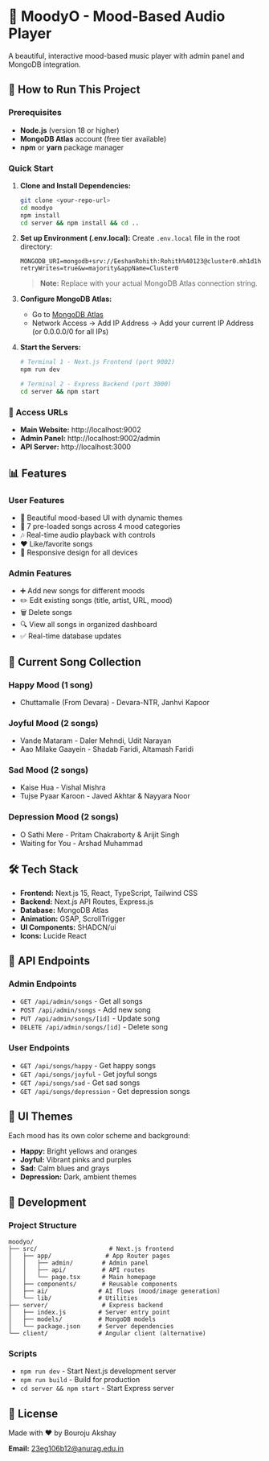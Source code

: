 # 🎵 MoodyO - Mood-Based Audio Player

A beautiful, interactive mood-based music player with admin panel and MongoDB integration.

## 🚀 How to Run This Project

### Prerequisites
- **Node.js** (version 18 or higher)
- **MongoDB Atlas** account (free tier available)
- **npm** or **yarn** package manager

### Quick Start

1. **Clone and Install Dependencies:**
   ```bash
   git clone <your-repo-url>
   cd moodyo
   npm install
   cd server && npm install && cd ..
   ```

2. **Set up Environment (.env.local):**
   Create `.env.local` file in the root directory:
   ```
   MONGODB_URI=mongodb+srv://EeshanRohith:Rohith%40123@cluster0.mh1d1hz.mongodb.net/?retryWrites=true&w=majority&appName=Cluster0
   ```
   > **Note:** Replace with your actual MongoDB Atlas connection string.

3. **Configure MongoDB Atlas:**
   - Go to [MongoDB Atlas](https://cloud.mongodb.com)
   - Network Access → Add IP Address → Add your current IP Address (or 0.0.0.0/0 for all IPs)

4. **Start the Servers:**
   ```bash
   # Terminal 1 - Next.js Frontend (port 9002)
   npm run dev

   # Terminal 2 - Express Backend (port 3000)
   cd server && npm start
   ```

### 🎯 Access URLs

- **Main Website:** http://localhost:9002
- **Admin Panel:** http://localhost:9002/admin
- **API Server:** http://localhost:3000

## 📊 Features

### User Features
- 🎨 Beautiful mood-based UI with dynamic themes
- 🎵 7 pre-loaded songs across 4 mood categories
- 🎶 Real-time audio playback with controls
- ❤️ Like/favorite songs
- 📱 Responsive design for all devices

### Admin Features
- ➕ Add new songs for different moods
- ✏️ Edit existing songs (title, artist, URL, mood)
- 🗑️ Delete songs
- 🔍 View all songs in organized dashboard
- ✅ Real-time database updates

## 🎼 Current Song Collection

### Happy Mood (1 song)
- Chuttamalle (From Devara) - Devara-NTR, Janhvi Kapoor

### Joyful Mood (2 songs)
- Vande Mataram - Daler Mehndi, Udit Narayan
- Aao Milake Gaayein - Shadab Faridi, Altamash Faridi

### Sad Mood (2 songs)
- Kaise Hua - Vishal Mishra
- Tujse Pyaar Karoon - Javed Akhtar & Nayyara Noor

### Depression Mood (2 songs)
- O Sathi Mere - Pritam Chakraborty & Arijit Singh
- Waiting for You - Arshad Muhammad

## 🛠️ Tech Stack

- **Frontend:** Next.js 15, React, TypeScript, Tailwind CSS
- **Backend:** Next.js API Routes, Express.js
- **Database:** MongoDB Atlas
- **Animation:** GSAP, ScrollTrigger
- **UI Components:** SHADCN/ui
- **Icons:** Lucide React

## 📝 API Endpoints

### Admin Endpoints
- `GET /api/admin/songs` - Get all songs
- `POST /api/admin/songs` - Add new song
- `PUT /api/admin/songs/[id]` - Update song
- `DELETE /api/admin/songs/[id]` - Delete song

### User Endpoints
- `GET /api/songs/happy` - Get happy songs
- `GET /api/songs/joyful` - Get joyful songs
- `GET /api/songs/sad` - Get sad songs
- `GET /api/songs/depression` - Get depression songs

## 🎨 UI Themes

Each mood has its own color scheme and background:
- **Happy:** Bright yellows and oranges
- **Joyful:** Vibrant pinks and purples
- **Sad:** Calm blues and grays
- **Depression:** Dark, ambient themes

## 🚧 Development

### Project Structure
```
moodyo/
├── src/                    # Next.js frontend
│   ├── app/               # App Router pages
│   │   ├── admin/        # Admin panel
│   │   ├── api/          # API routes
│   │   └── page.tsx      # Main homepage
│   ├── components/       # Reusable components
│   ├── ai/              # AI flows (mood/image generation)
│   └── lib/             # Utilities
├── server/               # Express backend
│   ├── index.js         # Server entry point
│   ├── models/          # MongoDB models
│   └── package.json     # Server dependencies
└── client/              # Angular client (alternative)
```

### Scripts
- `npm run dev` - Start Next.js development server
- `npm run build` - Build for production
- `cd server && npm start` - Start Express server

## 📄 License

Made with ❤️ by Bouroju Akshay

**Email:** 23eg106b12@anurag.edu.in
